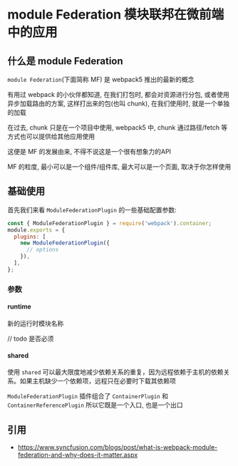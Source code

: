 # module Federation 模块联邦在微前端中的应用

## 什么是 module Federation

`module Federation`(下面简称 MF) 是 webpack5 推出的最新的概念

有用过 webpack 的小伙伴都知道, 在我们打包时, 都会对资源进行分包, 或者使用异步加载路由的方案,
这样打出来的包(也叫 chunk), 在我们使用时, 就是一个单独的加载

在过去, chunk 只是在一个项目中使用,  webpack5 中, chunk 通过路径/fetch 等方式也可以提供给其他应用使用

这便是 MF 的发展由来, 不得不说这是一个很有想象力的API

MF 的粒度, 最小可以是一个组件/组件库, 最大可以是一个页面, 取决于你怎样使用

## 基础使用

首先我们来看 `ModuleFederationPlugin` 的一些基础配置参数:

```js
const { ModuleFederationPlugin } = require('webpack').container;
module.exports = {
  plugins: [
    new ModuleFederationPlugin({
      // options
    }),
  ],
};
```

### 参数

#### runtime

新的运行时模块名称

// todo 是否必须

#### shared

使用 `shared` 可以最大限度地减少依赖关系的重复，因为远程依赖于主机的依赖关系。如果主机缺少一个依赖项，远程只在必要时下载其依赖项



`ModuleFederationPlugin` 插件组合了 `ContainerPlugin` 和 `ContainerReferencePlugin`
所以它既是一个入口, 也是一个出口




## 引用

- https://www.syncfusion.com/blogs/post/what-is-webpack-module-federation-and-why-does-it-matter.aspx
